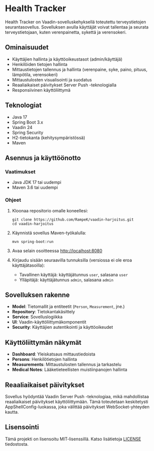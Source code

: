 # Health Tracker

Health Tracker on Vaadin-sovelluskehyksellä toteutettu terveystietojen seurantasovellus. Sovelluksen avulla käyttäjät voivat tallentaa ja seurata terveystietojaan, kuten verenpainetta, sykettä ja verensokeri.

## Ominaisuudet

- Käyttäjien hallinta ja käyttöoikeustasot (admin/käyttäjä)
- Henkilöiden tietojen hallinta
- Mittaustietojen tallennus ja hallinta (verenpaine, syke, paino, pituus, lämpötila, verensokeri)
- Mittaustulosten visualisointi ja suodatus
- Reaaliaikaiset päivitykset Server Push -teknologialla
- Responsiivinen käyttöliittymä

## Teknologiat

- Java 17
- Spring Boot 3.x
- Vaadin 24
- Spring Security
- H2-tietokanta (kehitysympäristössä)
- Maven

## Asennus ja käyttöönotto

### Vaatimukset

- Java JDK 17 tai uudempi
- Maven 3.6 tai uudempi

### Ohjeet

1. Kloonaa repositorio omalle koneellesi:
   ```
   git clone https://github.com/RampeK/vaadin-harjoitus.git
   cd vaadin-harjoitus
   ```

2. Käynnistä sovellus Maven-työkalulla:
   ```
   mvn spring-boot:run
   ```

3. Avaa selain osoitteessa [http://localhost:8080](http://localhost:8080)

4. Kirjaudu sisään seuraavilla tunnuksilla (versiossa ei ole eroa käyttäjätasoilla):
   - Tavallinen käyttäjä: käyttäjätunnus `user`, salasana `user`
   - Ylläpitäjä: käyttäjätunnus `admin`, salasana `admin`

## Sovelluksen rakenne

- **Model**: Tietomallit ja entiteetit (`Person`, `Measurement`, jne.)
- **Repository**: Tietokantakäsittely
- **Service**: Sovelluslogiikka
- **UI**: Vaadin-käyttöliittymäkomponentit
- **Security**: Käyttäjien autentikointi ja käyttöoikeudet

## Käyttöliittymän näkymät

- **Dashboard**: Yleiskatsaus mittaustiedoista
- **Persons**: Henkilötietojen hallinta
- **Measurements**: Mittaustulosten tallennus ja tarkastelu
- **Medical Notes**: Lääketieteellisten muistiinpanojen hallinta

## Reaaliaikaiset päivitykset

Sovellus hyödyntää Vaadin Server Push -teknologiaa, mikä mahdollistaa reaaliaikaiset päivitykset käyttöliittymään. Tämä toteutetaan keskitetysti AppShellConfig-luokassa, joka välittää päivitykset WebSocket-yhteyden kautta.

## Lisensointi

Tämä projekti on lisensoitu MIT-lisenssillä. Katso lisätietoja [LICENSE](LICENSE) tiedostosta. 
